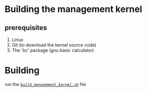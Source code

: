 # Building the management kernel

## prerequisites

1. Linux
2. Git (to download the kernel source code)
3. The 'bc' package (gnu basic calculator)

# Building

run the [`build_management_kernel.sh`](../management_os/build/build_management_kernel.sh) file 